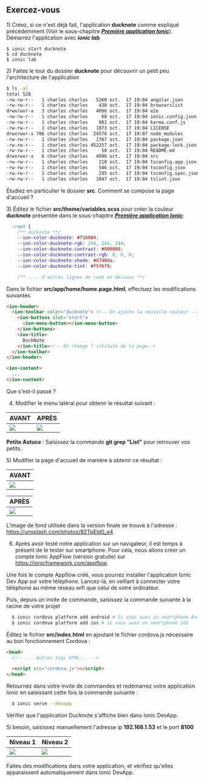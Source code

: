 ## Exercez-vous

1\) Créez, si ce n'est déjà fait, l'application **ducknote** comme expliqué précédemment \(Voir le sous-chapitre [_**Première application Ionic**_](/chap2/chap2-3.md)\). Démarrez l'application avec _**ionic lab**_.

```
$ ionic start ducknote
$ cd ducknote
$ ionic lab
```

2\) Faites le tour du dossier **ducknote** pour découvrir un petit peu l'architecture de l'application
```bash
$ ls -al
total 528
-rw-rw-r--   1 charles charles   5260 oct.  17 19:04 angular.json
-rw-rw-r--   1 charles charles    430 oct.  17 19:04 browserslist
drwxrwxr-x   3 charles charles   4096 oct.  17 19:04 e2e
-rw-rw-r--   1 charles charles     68 oct.  17 19:04 ionic.config.json
-rw-rw-r--   1 charles charles    981 oct.  17 19:04 karma.conf.js
-rw-rw-r--   1 charles charles   1073 oct.  17 19:04 LICENSE
drwxrwxr-x 786 charles charles  24576 oct.  17 19:07 node_modules
-rw-rw-r--   1 charles charles   1767 oct.  17 19:04 package.json
-rw-rw-r--   1 charles charles 452257 oct.  17 19:04 package-lock.json
-rw-rw-r--   1 charles charles     50 oct.  17 19:04 README.md
drwxrwxr-x   6 charles charles   4096 oct.  17 19:04 src
-rw-rw-r--   1 charles charles    210 oct.  17 19:04 tsconfig.app.json
-rw-rw-r--   1 charles charles    546 oct.  17 19:04 tsconfig.json
-rw-rw-r--   1 charles charles    295 oct.  17 19:04 tsconfig.spec.json
-rw-rw-r--   1 charles charles   1847 oct.  17 19:04 tslint.json
```

Étudiez en particulier le dossier **src**. Comment se compose la page d'accueil ?

3\) Éditez le fichier **src/theme/variables.scss** pour créer la couleur **ducknote** présentée dans le sous-chapitre [_**Première application Ionic**_](/chap2/chap2-3.md):

```css
  :root {
    /** ducknote **/
    --ion-color-ducknote: #f1b004;
    --ion-color-ducknote-rgb: 244, 244, 244;
    --ion-color-ducknote-contrast: #000000;
    --ion-color-ducknote-contrast-rgb: 0, 0, 0;
    --ion-color-ducknote-shade: #d7d8da;
    --ion-color-ducknote-tint: #f5f6f9;

    /** .... d'autres lignes de code en dessous **/
```

Dans le fichier **src/app/home/home.page.html**, effectuez les modifications suivantes

```html
<ion-header>
  <ion-toolbar color="ducknote"> <!-- On ajoute la nouvelle couleur -->
    <ion-buttons slot="start">
      <ion-menu-button></ion-menu-button>
    </ion-buttons>
    <ion-title>
      DuckNote
    </ion-title><!-- On change l'intitulé de la page-->
  </ion-toolbar>
</ion-header>

<ion-content>
  ...
</ion-content>
```

Que s'est-il passé ?

4) Modifier le menu latéral pour obtenir le résultat suivant :

| AVANT | APRÈS |
| :--- | :--- |
| ![](/assets/ducknote_menulat_1.png) | ![](/assets/ducknote_menulat_2.png) |

**Petite Astuce** : Saisissez la commande **git grep "List"** pour retrouver vos petits.


5\) Modifier la page d'accueil de manière à obtenir ce résultat :

| AVANT|
| :--- |
| ![](/assets/ducknote_home_hero_1.png)|

| APRÈS|
| :--- |
| ![](/assets/ducknote_home_hero_2.png)|

L'image de fond utilisée dans la version finale se trouve à l'adresse : https://unsplash.com/photos/82TpEld0_e4

6) Après avoir testé notre application sur un navigateur, il est temps à présent de le tester sur smartphone. Pour cela, nous allons créer un compte Ionic AppFlow (version gratuite) sur https://ionicframework.com/appflow.

Une fois le compte Appflow créé, vous pourrez installer l'application Ionic Dev App sur votre téléphone. Lancez-là, en veillant à connecter votre téléphone au même réseau wifi que celui de votre ordinateur.

Puis, depuis un invite de commande, saisissez la commande suivante à la racine de votre projet

```bash
  $ ionic cordova platform add android # Si vous avez un smartphone Android
  $ ionic cordova platform add ios # Si vous avez un smartphone iOS
```

Éditez le fichier **src/index.html** en ajoutant le fichier cordova.js nécessaire au bon fonctionnement Cordova :
```html
<head>
  <!-- ... Autres tags HTML... -->

  <script src="cordova.js"></script>
</head>
```

Retournez dans votre invite de commandes et redémarrez votre application Ionic en saisissant cette fois la commande suivante :

```bash
  $ ionic serve --devapp
```
Vérifier que l'application Ducknote s'affiche bien dans Ionic DevApp.

Si besoin, saisissez manuellement l'adresse ip **192.168.1.53** et le port **8100**

| Niveau 1 | Niveau 2 |
| :--- | :--- |
| ![](/assets/ducknote_devapp1.png) | ![](/assets/ducknote_devapp2.png) |

Faites des modifications dans votre application, et vérifiez qu'elles apparaissent automatiquement dans Ionic DevApp.
